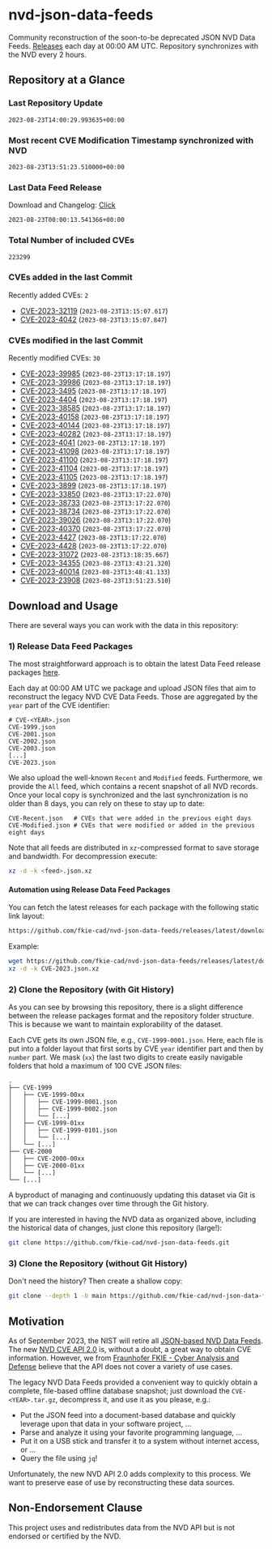 # nvd-json-data-feeds

Community reconstruction of the soon-to-be deprecated JSON NVD Data Feeds. 
[Releases](https://github.com/fkie-cad/nvd-json-data-feeds/releases/latest) each day at 00:00 AM UTC.
Repository synchronizes with the NVD every 2 hours.

## Repository at a Glance

### Last Repository Update

```plain
2023-08-23T14:00:29.993635+00:00
```

### Most recent CVE Modification Timestamp synchronized with NVD

```plain
2023-08-23T13:51:23.510000+00:00
```

### Last Data Feed Release

Download and Changelog: [Click](https://github.com/fkie-cad/nvd-json-data-feeds/releases/latest)

```plain
2023-08-23T00:00:13.541366+00:00
```

### Total Number of included CVEs

```plain
223299
```

### CVEs added in the last Commit

Recently added CVEs: `2`

* [CVE-2023-32119](CVE-2023/CVE-2023-321xx/CVE-2023-32119.json) (`2023-08-23T13:15:07.617`)
* [CVE-2023-4042](CVE-2023/CVE-2023-40xx/CVE-2023-4042.json) (`2023-08-23T13:15:07.847`)


### CVEs modified in the last Commit

Recently modified CVEs: `30`

* [CVE-2023-39985](CVE-2023/CVE-2023-399xx/CVE-2023-39985.json) (`2023-08-23T13:17:18.197`)
* [CVE-2023-39986](CVE-2023/CVE-2023-399xx/CVE-2023-39986.json) (`2023-08-23T13:17:18.197`)
* [CVE-2023-3495](CVE-2023/CVE-2023-34xx/CVE-2023-3495.json) (`2023-08-23T13:17:18.197`)
* [CVE-2023-4404](CVE-2023/CVE-2023-44xx/CVE-2023-4404.json) (`2023-08-23T13:17:18.197`)
* [CVE-2023-38585](CVE-2023/CVE-2023-385xx/CVE-2023-38585.json) (`2023-08-23T13:17:18.197`)
* [CVE-2023-40158](CVE-2023/CVE-2023-401xx/CVE-2023-40158.json) (`2023-08-23T13:17:18.197`)
* [CVE-2023-40144](CVE-2023/CVE-2023-401xx/CVE-2023-40144.json) (`2023-08-23T13:17:18.197`)
* [CVE-2023-40282](CVE-2023/CVE-2023-402xx/CVE-2023-40282.json) (`2023-08-23T13:17:18.197`)
* [CVE-2023-4041](CVE-2023/CVE-2023-40xx/CVE-2023-4041.json) (`2023-08-23T13:17:18.197`)
* [CVE-2023-41098](CVE-2023/CVE-2023-410xx/CVE-2023-41098.json) (`2023-08-23T13:17:18.197`)
* [CVE-2023-41100](CVE-2023/CVE-2023-411xx/CVE-2023-41100.json) (`2023-08-23T13:17:18.197`)
* [CVE-2023-41104](CVE-2023/CVE-2023-411xx/CVE-2023-41104.json) (`2023-08-23T13:17:18.197`)
* [CVE-2023-41105](CVE-2023/CVE-2023-411xx/CVE-2023-41105.json) (`2023-08-23T13:17:18.197`)
* [CVE-2023-3899](CVE-2023/CVE-2023-38xx/CVE-2023-3899.json) (`2023-08-23T13:17:18.197`)
* [CVE-2023-33850](CVE-2023/CVE-2023-338xx/CVE-2023-33850.json) (`2023-08-23T13:17:22.070`)
* [CVE-2023-38733](CVE-2023/CVE-2023-387xx/CVE-2023-38733.json) (`2023-08-23T13:17:22.070`)
* [CVE-2023-38734](CVE-2023/CVE-2023-387xx/CVE-2023-38734.json) (`2023-08-23T13:17:22.070`)
* [CVE-2023-39026](CVE-2023/CVE-2023-390xx/CVE-2023-39026.json) (`2023-08-23T13:17:22.070`)
* [CVE-2023-40370](CVE-2023/CVE-2023-403xx/CVE-2023-40370.json) (`2023-08-23T13:17:22.070`)
* [CVE-2023-4427](CVE-2023/CVE-2023-44xx/CVE-2023-4427.json) (`2023-08-23T13:17:22.070`)
* [CVE-2023-4428](CVE-2023/CVE-2023-44xx/CVE-2023-4428.json) (`2023-08-23T13:17:22.070`)
* [CVE-2023-31072](CVE-2023/CVE-2023-310xx/CVE-2023-31072.json) (`2023-08-23T13:18:35.667`)
* [CVE-2023-34355](CVE-2023/CVE-2023-343xx/CVE-2023-34355.json) (`2023-08-23T13:43:21.320`)
* [CVE-2023-40014](CVE-2023/CVE-2023-400xx/CVE-2023-40014.json) (`2023-08-23T13:48:41.133`)
* [CVE-2023-23908](CVE-2023/CVE-2023-239xx/CVE-2023-23908.json) (`2023-08-23T13:51:23.510`)


## Download and Usage

There are several ways you can work with the data in this repository:

### 1) Release Data Feed Packages

The most straightforward approach is to obtain the latest Data Feed release packages [here](https://github.com/fkie-cad/nvd-json-data-feeds/releases/latest).

Each day at 00:00 AM UTC we package and upload JSON files that aim to reconstruct the legacy NVD CVE Data Feeds.
Those are aggregated by the `year` part of the CVE identifier:

```
# CVE-<YEAR>.json
CVE-1999.json
CVE-2001.json
CVE-2002.json
CVE-2003.json
[...]
CVE-2023.json
```

We also upload the well-known `Recent` and `Modified` feeds.
Furthermore, we provide the `All` feed, which contains a recent snapshot of all NVD records.
Once your local copy is synchronized and the last synchronization is no older than 8 days, you can rely on these to stay up to date:

```plain
CVE-Recent.json   # CVEs that were added in the previous eight days
CVE-Modified.json # CVEs that were modified or added in the previous eight days
```

Note that all feeds are distributed in `xz`-compressed format to save storage and bandwidth.
For decompression execute:

```sh
xz -d -k <feed>.json.xz
```


#### Automation using Release Data Feed Packages

You can fetch the latest releases for each package with the following static link layout:

```sh
https://github.com/fkie-cad/nvd-json-data-feeds/releases/latest/download/CVE-<YEAR>.json.xz
```

Example:

```sh
wget https://github.com/fkie-cad/nvd-json-data-feeds/releases/latest/download/CVE-2023.json.xz
xz -d -k CVE-2023.json.xz
```

### 2) Clone the Repository (with Git History)

As you can see by browsing this repository, there is a slight difference between the release packages format and the repository folder structure.
This is because we want to maintain explorability of the dataset.

Each CVE gets its own JSON file, e.g., `CVE-1999-0001.json`.
Here, each file is put into a folder layout that first sorts by CVE `year` identifier part and then by `number` part.
We mask (`xx`) the last two digits to create easily navigable folders that hold a maximum of 100 CVE JSON files:

```plain
.
├── CVE-1999
│   ├── CVE-1999-00xx
│   │   ├── CVE-1999-0001.json
│   │   ├── CVE-1999-0002.json
│   │   └── [...]
│   ├── CVE-1999-01xx
│   │   ├── CVE-1999-0101.json
│   │   └── [...]
│   └── [...]
├── CVE-2000
│   ├── CVE-2000-00xx
│   ├── CVE-2000-01xx
│   └── [...]
└── [...]
```

A byproduct of managing and continuously updating this dataset via Git is that we can track changes over time through the Git history.

If you are interested in having the NVD data as organized above, including the historical data of changes, just clone this repository (large!):

```sh
git clone https://github.com/fkie-cad/nvd-json-data-feeds.git
```

### 3) Clone the Repository (without Git History)

Don't need the history? Then create a shallow copy:

```sh
git clone --depth 1 -b main https://github.com/fkie-cad/nvd-json-data-feeds.git
```

## Motivation

As of September 2023, the NIST will retire all [JSON-based NVD Data Feeds](https://nvd.nist.gov/vuln/data-feeds#divRetirementBanner-1).
The new [NVD CVE API 2.0](https://nvd.nist.gov/developers/vulnerabilities) is, without a doubt, a great way to obtain CVE information.
However, we from [Fraunhofer FKIE - Cyber Analysis and Defense](https://www.fkie.fraunhofer.de/en/departments/cad.html) believe that the API does not cover a variety of use cases.

The legacy NVD Data Feeds provided a convenient way to quickly obtain a complete, file-based offline database snapshot; just download the `CVE-<YEAR>.tar.gz`, decompress it, and use it as you please, e.g.:

* Put the JSON feed into a document-based database and quickly leverage upon that data in your software project, ...
* Parse and analyze it using your favorite programming language, ...
* Put it on a USB stick and transfer it to a system without internet access, or ...
* Query the file using `jq`!

Unfortunately, the new NVD API 2.0 adds complexity to this process.
We want to preserve ease of use by reconstructing these data sources.

## Non-Endorsement Clause

This project uses and redistributes data from the NVD API but is not endorsed or certified by the NVD.